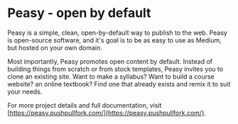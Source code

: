 # Peasy - open by default

Peasy is a simple, clean, open-by-default way to publish to the web. Peasy is open-source software, and it's goal is to be as easy to use as Medium, but hosted on your own domain.

Most importantly, Peasy promotes open content by default. Instead of building things from scratch or from stock templates, Peasy invites you to clone an existing site. Want to make a syllabus? Want to build a course website? an online textbook? Find one that already exists and remix it to suit your needs.

For more project details and full documentation, visit [https://peasy.pushpullfork.com/](https://peasy.pushpullfork.com/).
